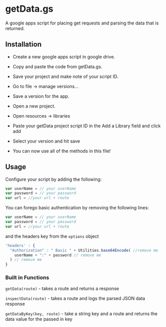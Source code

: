 # getData.gs
A google apps script for placing get requests and parsing the data that is returned.

## Installation
* Create a new google apps script in google drive.
* Copy and paste the code from getData.gs.
* Save your project and make note of your script ID.
* Go to file -> manage versions...
* Save a version for the app.


* Open a new project.
* Open resources -> libraries
* Paste your getData project script ID in the Add a Library field and click add
* Select your version and hit save
* You can now use all of the methods in this file!

## Usage

Configure your script by adding the following:

```javascript
var userName = // your userName
var password = // your password
var url = //your url + route
```

You can forego basic authentication by removing the following lines:

```javascript
var userName = // your userName
var password = // your password
var url = //your url + route
```

and the headers key from the `options` object

```javascript
'headers' : {
  "Authorization" : " Basic " + Utilities.base64Encode( //remove me
    userName + ":" + password // remove me
  ) // remove me
}
```

### Built in Functions

`getData(route)` - takes a route and returns a response

`inspectData(route)` - takes a route  and logs the parsed JSON data response

`getDataByKey(key, route)` - take a string key and a route and returns the data value for the passed in key
